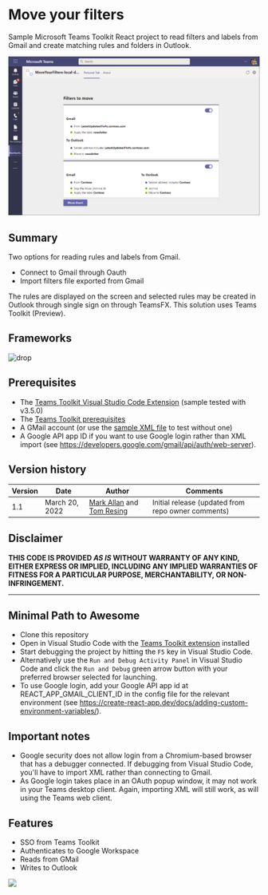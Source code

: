 # Move your filters

Sample Microsoft Teams Toolkit React project to read filters and labels from Gmail and create matching rules and folders in Outlook.

![Filters to move. Gmail: filter 1. To Outlook: Rule 1](./assets/MoveYourFiltersTeamsApp.png 'Screenshot')

## Summary

Two options for reading rules and labels from Gmail.

- Connect to Gmail through Oauth
- Import filters file exported from Gmail

The rules are displayed on the screen and selected rules may be created in Outlook through single sign on through TeamsFX.
This solution uses Teams Toolkit (Preview).

## Frameworks

![drop](https://img.shields.io/badge/React-16.14-green.svg)

## Prerequisites

- The [Teams Toolkit Visual Studio Code Extension](https://aka.ms/teams-toolkit) (sample tested with v3.5.0)
- The [Teams Toolkit prerequisites](https://marketplace.visualstudio.com/items?itemName=TeamsDevApp.ms-teams-vscode-extension#prerequisites)
- A GMail account (or use the [sample XML file](./assets/) to test without one)
- A Google API app ID if you want to use Google login rather than XML import (see https://developers.google.com/gmail/api/auth/web-server).

## Version history

| Version | Date           | Author                                                                                | Comments                                           |
| ------- | -------------- | ------------------------------------------------------------------------------------- | -------------------------------------------------- |
| 1.1     | March 20, 2022 | [Mark Allan](https://twitter.com/MarkXA) and [Tom Resing](https://twitter.com/resing) | Initial release (updated from repo owner comments) |

## Disclaimer

**THIS CODE IS PROVIDED _AS IS_ WITHOUT WARRANTY OF ANY KIND, EITHER EXPRESS OR IMPLIED, INCLUDING ANY IMPLIED WARRANTIES OF FITNESS FOR A PARTICULAR PURPOSE, MERCHANTABILITY, OR NON-INFRINGEMENT.**

---

## Minimal Path to Awesome

- Clone this repository
- Open in Visual Studio Code with the [Teams Toolkit extension](https://aka.ms/teams-toolkit) installed
- Start debugging the project by hitting the `F5` key in Visual Studio Code.
- Alternatively use the `Run and Debug Activity Panel` in Visual Studio Code and click the `Run and Debug` green arrow button with your preferred browser selected for launching.
- To use Google login, add your Google API app id at REACT_APP_GMAIL_CLIENT_ID in the config file for the relevant environment (see https://create-react-app.dev/docs/adding-custom-environment-variables/).

## Important notes

- Google security does not allow login from a Chromium-based browser that has a debugger connected. If debugging from Visual Studio Code, you'll have to import XML rather than connecting to Gmail.
- As Google login takes place in an OAuth popup window, it may not work in your Teams desktop client. Again, importing XML will still work, as will using the Teams web client.

## Features

- SSO from Teams Toolkit
- Authenticates to Google Workspace
- Reads from GMail
- Writes to Outlook

<img src="https://pnptelemetry.azurewebsites.net/teams-dev-samples/samples/tab-MoveYourFilters" />
